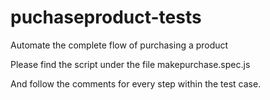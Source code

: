 # puchaseproduct-tests
Automate the complete flow of purchasing a product

Please find the script under the file makepurchase.spec.js

And follow the comments for every step within the test case.

